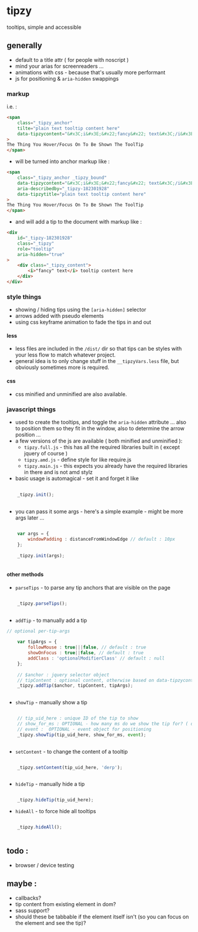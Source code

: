 # tipzy
tooltips, simple and accessible

## generally
- default to a title attr ( for people with noscript )
- mind your arias for screenreaders ...
- animations with css - because that's usually more performant
- js for positioning & `aria-hidden` swappings


### markup
i.e. : 
```html
<span 
	class="_tipzy_anchor" 
	tilte="plain text tooltip content here" 
	data-tipzycontent="&#x3C;i&#x3E;&#x22;fancy&#x22; text&#x3C;/i&#x3E; tooltip content here"
>
The Thing You Hover/Focus On To Be Shown The ToolTip
</span>
```

- will be turned into anchor markup like : 
```html
<span 
	class="_tipzy_anchor _tipzy_bound" 
	data-tipzycontent="&#x3C;i&#x3E;&#x22;fancy&#x22; text&#x3C;/i&#x3E; tooltip content here" 
	aria-describedby="_tipzy-182301928" 
	data-tipzytitle="plain text tooltip content here" 
>
The Thing You Hover/Focus On To Be Shown The ToolTip
</span>
```

- and will add a tip to the document with markup like : 
```html
<div 
	id="_tipzy-182301928" 
	class="_tipzy" 
	role="tooltip" 
	aria-hidden="true"
>
	<div class="_tipzy_content">
		<i>"fancy" text</i> tooltip content here
	</div>
</div>
```

### style things 
- showing / hiding tips using the `[aria-hidden]` selector
- arrows added with pseudo elements
- using css keyframe animation to fade the tips in and out


#### less 
- less files are included in the `/dist/` dir so that tips can be styles with your less flow to match whatever project.
- general idea is to only change stuff in the `__tipzyVars.less` file, but obviously sometimes more is required.


#### css 
- css minified and unminified are also available.



### javascript things
- used to create the tooltips, and toggle the `aria-hidden` attribute ... also to position them so they fit in the window, also to determine the arrow position ...
- a few versions of the js are available ( both minified and unminified ): 
	- `tipzy.full.js` - this has all the required libraries built in ( except jquery of course )
	- `tipzy.amd.js` - define style for like require.js
	- `tipzy.main.js` - this expects you already have the required libraries in there and is not amd stylz
- basic usage is automagical - set it and forget it like 
```javascript
	
	_tipzy.init();
	
```
- you can pass it some args - here's a simple example - might be more args later ...
```javascript
	
	var args = {
		windowPadding : distanceFromWindowEdge // default : 10px 
	};
	
	_tipzy.init(args);
	
```

#### other methods

- `parseTips` - to parse any tip anchors that are visible on the page 
```javascript 

	_tipzy.parseTips();
	
```

- `addTip` - to manually add a tip 
```javascript
// optional per-tip-args
	
	var tipArgs = {
		followMouse : true|||false, // default : true
		showOnFocus : true||false, // default : true
		addClass : 'optionalModifierClass' // default : null
	};
	
	// $anchor : jquery selector object 
	// tipContent : optional content, otherwise based on data-tipzycontent or title 
	_tipzy.addTip($anchor, tipContent, tipArgs);
	
```

- `showTip` - manually show a tip 
```javascript

	// tip_uid_here : unique ID of the tip to show
	// show_for_ms : OPTIONAL - how many ms do we show the tip for? ( default : undefined - so no timeout )
	// event :  OPTIONAL - event object for positioning 
	_tipzy.showTip(tip_uid_here, show_for_ms, event);
	
```

- `setContent` - to change the content of a tooltip 
```javascript

	_tipzy.setContent(tip_uid_here, 'derp');
	
```

- `hideTip` - manually hide a tip
```javascript

	_tipzy.hideTip(tip_uid_here);

```

- `hideAll` - to force hide all tooltips
```javascript

	_tipzy.hideAll();
	
```


## todo : 
- browser / device testing 

## maybe : 
- callbacks?
- tip content from existing element in dom?
- sass support?
- should these be tabbable if the element itself isn't (so you can focus on the element and see the tip)?


